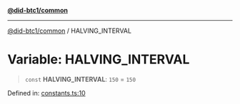 [**@did-btc1/common**](../README.md)

***

[@did-btc1/common](../globals.md) / HALVING\_INTERVAL

# Variable: HALVING\_INTERVAL

> `const` **HALVING\_INTERVAL**: `150` = `150`

Defined in: [constants.ts:10](https://github.com/dcdpr/did-btc1-js/blob/751aedd75738c26882a2149e644ae32b9e424707/packages/common/src/constants.ts#L10)
